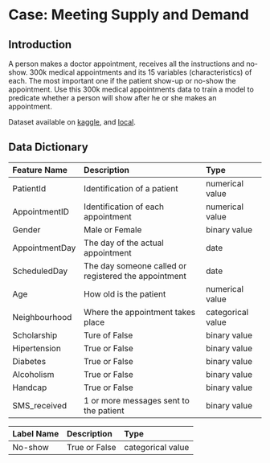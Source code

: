 # Case: Meeting Supply and Demand

## Introduction
A person makes a doctor appointment, receives all the instructions and no-show. 300k medical appointments and its 15 variables (characteristics) of each. The most important one if the patient show-up or no-show the appointment. Use this 300k medical appointments data to train a model to predicate whether a person will show after he or she makes an appointment.</br>

Dataset available on [kaggle](https://www.kaggle.com/joniarroba/noshowappointments), and [local](../data/KaggleV2-May-2016.csv).

## Data Dictionary
| Feature Name | Description | Type |
| :----- | :----- | :----- |
| PatientId | Identification of a patient | numerical value |
| AppointmentID | Identification of each appointment | numerical value |
| Gender | Male or Female | binary value |
| AppointmentDay | The day of the actual appointment | date |
| ScheduledDay | The day someone called or registered the appointment | date |
| Age | How old is the patient | numerical value |
| Neighbourhood | Where the appointment takes place | categorical value |
| Scholarship | Ture of False | binary value |
| Hipertension | True or False | binary value |
| Diabetes | True or False | binary value |
| Alcoholism | True or False | binary value |
| Handcap | True or False | binary value |
| SMS_received | 1 or more messages sent to the patient | binary value |

| Label Name | Description | Type |
| :----- | :----- | :----- |
| No-show | True or False | categorical value |

